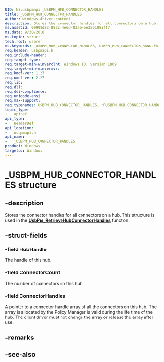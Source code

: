 ```yaml
---
UID: NS:usbpmapi._USBPM_HUB_CONNECTOR_HANDLES
title: _USBPM_HUB_CONNECTOR_HANDLES
author: windows-driver-content
description: Stores the connector handles for all connectors on a hub.
ms.assetid: 09998d82-882c-4e6d-83ab-ee356198aff7
ms.date: 9/30/2018 
ms.topic: struct
tech.root: usbref
ms.keywords: _USBPM_HUB_CONNECTOR_HANDLES, USBPM_HUB_CONNECTOR_HANDLES, *PUSBPM_HUB_CONNECTOR_HANDLES, 
req.header: usbpmapi.h
req.include-header:
req.target-type:
req.target-min-winverclnt: Windows 10, version 1809
req.target-min-winversvr:
req.kmdf-ver: 1.27
req.umdf-ver: 2.27
req.lib:
req.dll:
req.ddi-compliance:
req.unicode-ansi:
req.max-support:
req.typenames: USBPM_HUB_CONNECTOR_HANDLES, *PUSBPM_HUB_CONNECTOR_HANDLES
topic_type: 
-	apiref
api_type: 
-	HeaderDef
api_location: 
-	usbpmapi.h
api_name: 
-	_USBPM_HUB_CONNECTOR_HANDLES
product: Windows
targetos: Windows
---
```


# _USBPM_HUB_CONNECTOR_HANDLES structure

## -description
Stores the connector handles for all connectors on a hub. This structure is used in the [**UsbPm_RetrieveHubConnectorHandles**](nf-usbpmapi-usbpm_retrievehubconnectorhandles.md) function.

## -struct-fields

### -field HubHandle
The handle of this hub.
 
### -field ConnectorCount
 The number of connectors on this hub.
 
### -field ConnectorHandles
A pointer to a connector handle array of all the connectors on this hub. The array is allocated by the Policy Manager is valid during the life time of the hub. The client driver must not change the array or release the array after use. 

## -remarks

## -see-also
